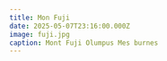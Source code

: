 ```yaml
---
title: Mon Fuji
date: 2025-05-07T23:16:00.000Z
image: fuji.jpg
caption: Mont Fuji Olumpus Mes burnes
---
```

